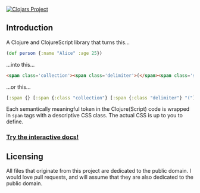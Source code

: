 [![Clojars Project](https://img.shields.io/clojars/v/html-soup.svg)](https://clojars.org/html-soup)

## Introduction

A Clojure and ClojureScript library that turns this...

```clojure
(def person {:name "Alice" :age 25})
```

...into this...

```html
<span class='collection'><span class='delimiter'>(</span><span class='symbol'>def</span> <span class='symbol'>person</span> <span class='collection'><span class='delimiter'>{</span><span class='keyword'>:name</span> <span class='string'>&quot;Alice&quot;</span> <span class='keyword'>:age</span> <span class='number'>25</span><span class='delimiter'>}</span></span><span class='delimiter'>)</span></span>
```

...or this...

```clojure
[:span {} [:span {:class "collection"} [:span {:class "delimiter"} "("] [:span {:class "symbol"} "def"] " " [:span {:class "symbol"} "person"] " " [:span {:class "collection"} [:span {:class "delimiter"} "{"] [:span {:class "keyword"} ":name"] " " [:span {:class "string"} "\"Alice\""] " " [:span {:class "keyword"} ":age"] " " [:span {:class "number"} "25"] [:span {:class "delimiter"} "}"]] [:span {:class "delimiter"} ")"]]]
```

Each semantically meaningful token in the Clojure(Script) code is wrapped in `span` tags with a descriptive CSS class. The actual CSS is up to you to define.

### [Try the interactive docs!](https://oakes.github.io/html-soup/)

## Licensing

All files that originate from this project are dedicated to the public domain. I would love pull requests, and will assume that they are also dedicated to the public domain.
